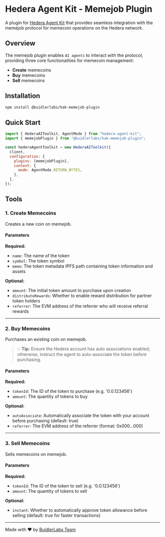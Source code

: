 # Hedera Agent Kit - Memejob Plugin

A plugin for [Hedera Agent Kit](https://github.com/hashgraph/hedera-agent-kit) that provides seamless integration with the memejob protocol for memecoin operations on the Hedera network.

## Overview

The memejob plugin enables `AI agents` to interact with the protocol, providing three core functionalities for memecoin management:

- **Create** memecoins
- **Buy** memecoins
- **Sell** memecoins

## Installation

```bash
npm install @buidlerlabs/hak-memejob-plugin
```

## Quick Start

```javascript
import { HederaAIToolkit, AgentMode } from "hedera-agent-kit";
import { memejobPlugin } from "@buidlerlabs/hak-memejob-plugin";

const hederaAgentToolkit = new HederaAIToolkit({
  client,
  configuration: {
    plugins: [memejobPlugin],
    context: {
      mode: AgentMode.RETURN_BYTES,
    },
  },
});
```

## Tools

### 1. Create Memecoins

Creates a new coin on memejob.

#### Parameters

**Required:**

- `name`: The name of the token
- `symbol`: The token symbol
- `memo`: The token metadata IPFS path containing token information and assets

**Optional:**

- `amount`: The initial token amount to purchase upon creation
- `distributeRewards`: Whether to enable reward distribution for partner token holders
- `referrer`: The EVM address of the referrer who will receive referral rewards

---

### 2. Buy Memecoins

Purchases an existing coin on memejob.

> 💡 **Tip:** Ensure the Hedera account has auto associations enabled; otherwise, instruct the agent to auto-associate the token before purchasing.

#### Parameters

**Required:**

- `tokenId`: The ID of the token to purchase (e.g. '0.0.123456')
- `amount`: The quantity of tokens to buy

**Optional:**

- `autoAssociate`: Automatically associate the token with your account before purchasing (default: true)
- `referrer`: The EVM address of the referrer (format: 0x000...000)

---

### 3. Sell Memecoins

Sells memecoins on memejob.

#### Parameters

**Required:**

- `tokenId`: The ID of the token to sell (e.g. '0.0.123456')
- `amount`: The quantity of tokens to sell

**Optional:**

- `instant`: Whether to automatically approve token allowance before selling (default: true for faster transactions)

---

Made with ❤️ by [BuidlerLabs Team](https://buidlerlabs.com/)
